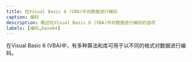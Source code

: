 ```yaml
---
title: 在Visual Basic 6 (VBA)中对数据进行编码
caption: 编码
description: 概述在Visual Basic 6 (VBA)中对数据进行编码的选项
labels: [编码,base64]
---
```


在Visual Basic 6 (VBA)中，有多种算法和库可用于以不同的格式对数据进行编码。